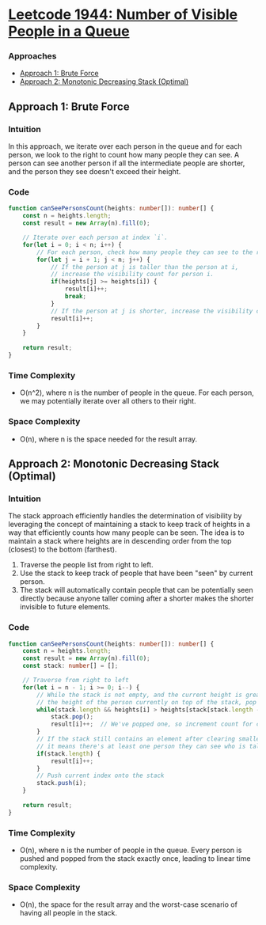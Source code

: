 # [Leetcode 1944: Number of Visible People in a Queue](https://leetcode.com/problems/number-of-visible-people-in-a-queue/)

### Approaches
- [Approach 1: Brute Force](#approach-1-brute-force)
- [Approach 2: Monotonic Decreasing Stack (Optimal)](#approach-2-monotonic-decreasing-stack-optimal)

## Approach 1: Brute Force

### Intuition
In this approach, we iterate over each person in the queue and for each person, we look to the right to count how many people they can see. A person can see another person if all the intermediate people are shorter, and the person they see doesn't exceed their height.

### Code
```typescript
function canSeePersonsCount(heights: number[]): number[] {
    const n = heights.length;
    const result = new Array(n).fill(0);

    // Iterate over each person at index `i`.
    for(let i = 0; i < n; i++) {
        // For each person, check how many people they can see to the right.
        for(let j = i + 1; j < n; j++) {
            // If the person at j is taller than the person at i,
            // increase the visibility count for person i.
            if(heights[j] >= heights[i]) {
                result[i]++;
                break;
            }
            // If the person at j is shorter, increase the visibility count
            result[i]++;
        }
    }
    
    return result;
}
```

### Time Complexity
- O(n^2), where n is the number of people in the queue. For each person, we may potentially iterate over all others to their right.

### Space Complexity
- O(n), where n is the space needed for the result array.

## Approach 2: Monotonic Decreasing Stack (Optimal)

### Intuition
The stack approach efficiently handles the determination of visibility by leveraging the concept of maintaining a stack to keep track of heights in a way that efficiently counts how many people can be seen. The idea is to maintain a stack where heights are in descending order from the top (closest) to the bottom (farthest).

1. Traverse the people list from right to left.
2. Use the stack to keep track of people that have been "seen" by current person.
3. The stack will automatically contain people that can be potentially seen directly because anyone taller coming after a shorter makes the shorter invisible to future elements.

### Code
```typescript
function canSeePersonsCount(heights: number[]): number[] {
    const n = heights.length;
    const result = new Array(n).fill(0);
    const stack: number[] = [];

    // Traverse from right to left
    for(let i = n - 1; i >= 0; i--) {
        // While the stack is not empty, and the current height is greater than or equal to
        // the height of the person currently on top of the stack, pop elements.
        while(stack.length && heights[i] > heights[stack[stack.length - 1]]) {
            stack.pop();
            result[i]++;  // We've popped one, so increment count for current person
        }
        // If the stack still contains an element after clearing smaller elements,
        // it means there's at least one person they can see who is taller.
        if(stack.length) {
            result[i]++;
        }
        // Push current index onto the stack
        stack.push(i);
    }
    
    return result;
}
```

### Time Complexity
- O(n), where n is the number of people in the queue. Every person is pushed and popped from the stack exactly once, leading to linear time complexity.

### Space Complexity
- O(n), the space for the result array and the worst-case scenario of having all people in the stack.


